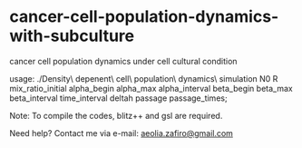 # cancer-cell-population-dynamics-with-subculture
cancer cell population dynamics under cell cultural condition

usage:
./Density\ depenent\ cell\ population\ dynamics\ simulation N0 R mix_ratio_initial alpha_begin alpha_max alpha_interval beta_begin beta_max beta_interval time_interval deltah passage passage_times;

Note: To compile the codes, blitz++ and gsl are required.

Need help? Contact me via e-mail: aeolia.zafiro@gmail.com
